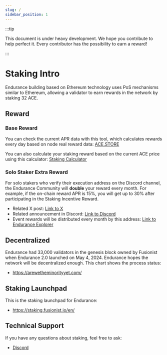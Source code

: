 ```yaml
---
slug: /
sidebar_position: 1
---
```


:::tip

This document is under heavy development. We hope you contribute to help perfect it. Every contributor has the possibility to earn a reward!

:::

# Staking Intro

Endurance building based on Ethereum technology uses PoS mechanisms similar to Ethereum, allowing a validator to earn rewards in the network by staking 32 ACE.

## Reward

### Base Reward

You can check the current APR data with this tool, which calculates rewards every day based on node real reward data: [ACE.STORE](https://beacon.fusionist.io/ethstore)

You can also calculate your staking reward based on the current ACE price using this calculator: [Staking Calculator](https://beacon.fusionist.io/calculator)

### Solo Staker Extra Reward

For solo stakers who verify their execution address on the Discord channel, the Endurance Community will **double** your reward every month. For example, if the on-chain reward APR is 15%, you will get up to 30% after participating in the Staking Incentive Reward.

- Related X post: [Link to X](https://x.com/fusionistio/status/1783492307083473370)
- Related announcement in Discord: [Link to Discord](https://discord.com/channels/926691694680870982/927073351292293130/1232955052377772133)
- Event rewards will be distributed every month by this address: [Link to Endurance Explorer](https://explorer-endurance.fusionist.io/address/0x9D0D8909Aba6E5b3E86F923F22c8e23B3e8ACd2d)

## Decentralized

Endurance had 33,000 validators in the genesis block owned by Fusionist when Endurance 2.0 launched on May 4, 2024. Endurance hopes the network will be decentralized enough. This chart shows the process status:

- https://arewetheminorityyet.com/

## Staking Launchpad

This is the staking launchpad for Endurance:

- https://staking.fusionist.io/en/

## Technical Support

If you have any questions about staking, feel free to ask:

- [Discord](https://discord.com/channels/926691694680870982/1212701304787566592)

